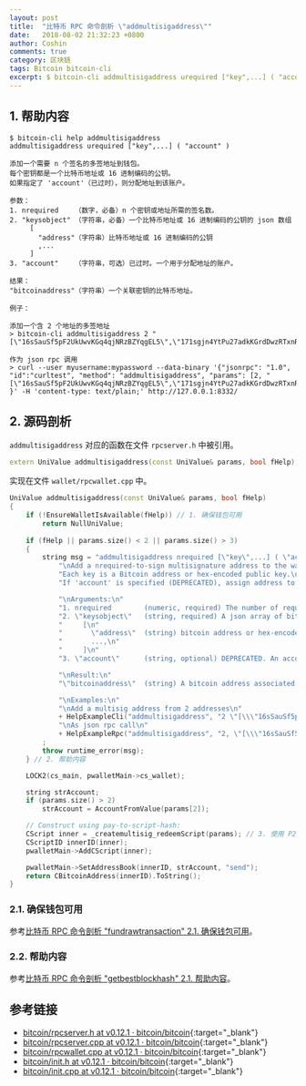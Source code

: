```yaml
---
layout: post
title:  "比特币 RPC 命令剖析 \"addmultisigaddress\""
date:   2018-08-02 21:32:23 +0800
author: Coshin
comments: true
category: 区块链
tags: Bitcoin bitcoin-cli
excerpt: $ bitcoin-cli addmultisigaddress urequired ["key",...] ( "account" )
---
```

## 1. 帮助内容

```shell
$ bitcoin-cli help addmultisigaddress
addmultisigaddress urequired ["key",...] ( "account" )

添加一个需要 n 个签名的多签地址到钱包。
每个密钥都是一个比特币地址或 16 进制编码的公钥。
如果指定了 'account'（已过时），则分配地址到该账户。

参数：
1. nrequired    （数字，必备）n 个密钥或地址所需的签名数。
2. "keysobject" （字符串，必备）一个比特币地址或 16 进制编码的公钥的 json 数组
     [
       "address"（字符串）比特币地址或 16 进制编码的公钥
       ,...
     ]
3. "account"    （字符串，可选）已过时。一个用于分配地址的账户。

结果：
"bitcoinaddress"（字符串）一个关联密钥的比特币地址。

例子：

添加一个含 2 个地址的多签地址
> bitcoin-cli addmultisigaddress 2 "[\"16sSauSf5pF2UkUwvKGq4qjNRzBZYqgEL5\",\"171sgjn4YtPu27adkKGrdDwzRTxnRkBfKV\"]"

作为 json rpc 调用
> curl --user myusername:mypassword --data-binary '{"jsonrpc": "1.0", "id":"curltest", "method": "addmultisigaddress", "params": [2, "[\"16sSauSf5pF2UkUwvKGq4qjNRzBZYqgEL5\",\"171sgjn4YtPu27adkKGrdDwzRTxnRkBfKV\"]"] }' -H 'content-type: text/plain;' http://127.0.0.1:8332/
```

## 2. 源码剖析

`addmultisigaddress` 对应的函数在文件 `rpcserver.h` 中被引用。

```cpp
extern UniValue addmultisigaddress(const UniValue& params, bool fHelp);
```

实现在文件 `wallet/rpcwallet.cpp` 中。

```cpp
UniValue addmultisigaddress(const UniValue& params, bool fHelp)
{
    if (!EnsureWalletIsAvailable(fHelp)) // 1. 确保钱包可用
        return NullUniValue;
    
    if (fHelp || params.size() < 2 || params.size() > 3)
    {
        string msg = "addmultisigaddress nrequired [\"key\",...] ( \"account\" )\n"
            "\nAdd a nrequired-to-sign multisignature address to the wallet.\n"
            "Each key is a Bitcoin address or hex-encoded public key.\n"
            "If 'account' is specified (DEPRECATED), assign address to that account.\n"

            "\nArguments:\n"
            "1. nrequired        (numeric, required) The number of required signatures out of the n keys or addresses.\n"
            "2. \"keysobject\"   (string, required) A json array of bitcoin addresses or hex-encoded public keys\n"
            "     [\n"
            "       \"address\"  (string) bitcoin address or hex-encoded public key\n"
            "       ...,\n"
            "     ]\n"
            "3. \"account\"      (string, optional) DEPRECATED. An account to assign the addresses to.\n"

            "\nResult:\n"
            "\"bitcoinaddress\"  (string) A bitcoin address associated with the keys.\n"

            "\nExamples:\n"
            "\nAdd a multisig address from 2 addresses\n"
            + HelpExampleCli("addmultisigaddress", "2 \"[\\\"16sSauSf5pF2UkUwvKGq4qjNRzBZYqgEL5\\\",\\\"171sgjn4YtPu27adkKGrdDwzRTxnRkBfKV\\\"]\"") +
            "\nAs json rpc call\n"
            + HelpExampleRpc("addmultisigaddress", "2, \"[\\\"16sSauSf5pF2UkUwvKGq4qjNRzBZYqgEL5\\\",\\\"171sgjn4YtPu27adkKGrdDwzRTxnRkBfKV\\\"]\"")
        ;
        throw runtime_error(msg);
    } // 2. 帮助内容

    LOCK2(cs_main, pwalletMain->cs_wallet);

    string strAccount;
    if (params.size() > 2)
        strAccount = AccountFromValue(params[2]);

    // Construct using pay-to-script-hash:
    CScript inner = _createmultisig_redeemScript(params); // 3. 使用 P2SH 构建：
    CScriptID innerID(inner);
    pwalletMain->AddCScript(inner);

    pwalletMain->SetAddressBook(innerID, strAccount, "send");
    return CBitcoinAddress(innerID).ToString();
}
```

### 2.1. 确保钱包可用

参考[比特币 RPC 命令剖析 "fundrawtransaction" 2.1. 确保钱包可用](/blog/2018/07/bitcoin-rpc-command-fundrawtransaction.html#21-确保钱包可用)。

### 2.2. 帮助内容

参考[比特币 RPC 命令剖析 "getbestblockhash" 2.1. 帮助内容](/blog/2018/05/bitcoin-rpc-command-getbestblockhash.html#21-帮助内容)。

## 参考链接

* [bitcoin/rpcserver.h at v0.12.1 · bitcoin/bitcoin](https://github.com/bitcoin/bitcoin/blob/v0.12.1/src/rpcserver.h){:target="_blank"}
* [bitcoin/rpcserver.cpp at v0.12.1 · bitcoin/bitcoin](https://github.com/bitcoin/bitcoin/blob/v0.12.1/src/rpcserver.cpp){:target="_blank"}
* [bitcoin/rpcwallet.cpp at v0.12.1 · bitcoin/bitcoin](https://github.com/bitcoin/bitcoin/blob/v0.12.1/src/wallet/rpcwallet.cpp){:target="_blank"}
* [bitcoin/init.h at v0.12.1 · bitcoin/bitcoin](https://github.com/bitcoin/bitcoin/blob/v0.12.1/src/init.h){:target="_blank"}
* [bitcoin/init.cpp at v0.12.1 · bitcoin/bitcoin](https://github.com/bitcoin/bitcoin/blob/v0.12.1/src/init.cpp){:target="_blank"}
